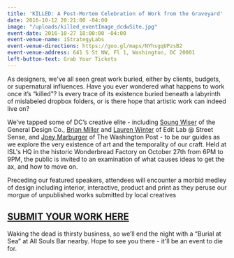 ```yaml
---
title: 'KILLED: A Post-Mortem Celebration of Work from the Graveyard'
date: 2016-10-12 20:21:00 -04:00
image: "/uploads/killed_eventImage_dcdwSite.jpg"
event-date: 2016-10-27 18:00:00 -04:00
event-venue-name: iStrategyLabs
event-venue-directions: https://goo.gl/maps/NYhsgqUPzsB2
event-venue-address: 641 S St NW, Fl 1, Washington, DC 20001
left-button-text: Grab Your Tickets
---
```


As designers, we've all seen great work buried, either by clients, budgets, or supernatural influences. Have you ever wondered what happens to work once it’s “killed"? Is every trace of its existence buried beneath a labyrinth of mislabeled dropbox folders, or is there hope that artistic work can indeed live on?

We’ve tapped some of DC’s creative elite - including [Soung Wiser](http://generaldesignco.com/general/) of the General Design Co., [Brian Miller](http://www.streetsense.com/team/brian-2) and [Lauren Winter](http://www.streetsense.com/team/lauren) of Edit Lab @ Street Sense, and [Joey Marburger](http://joseph-jam.es/bio.php) of The Washington Post -  to be our guides as we explore the very existence of art and the temporality of our craft. Held at ISL's HQ in the historic Wonderbread Factory on October 27th from 6PM to 9PM, the public is invited to an examination of what causes ideas to get the ax, and how to move on.

Preceding our featured speakers, attendees will encounter a morbid medley of design including interior, interactive, product and print as they peruse our morgue of unpublished works submitted by local creatives 

## [SUBMIT YOUR WORK HERE](https://docs.google.com/forms/d/e/1FAIpQLSdMKrw28TXh5QZpdwCjkREGgr1dc5X2Io8PEyekdWMLtIoS3A/viewform?c=0&w=1)

Waking the dead is thirsty business, so we’ll end the night with a “Burial at Sea” at All Souls Bar nearby. Hope to see you there - it'll be an event to die for.